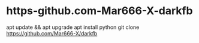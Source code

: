 # https-github.com-Mar666-X-darkfb
apt update && apt upgrade
apt install python
git clone https://github.com/Mar666-X/darkfb
